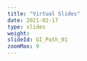 ```yaml
---
title: "Virtual Slides"
date: 2021-02-17
type: slides
weight:
slideId: GI_Path_01
zoomMax: 9
---
```


